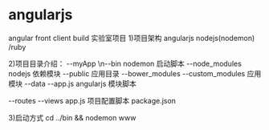angularjs
=========

angular front client build
实验室项目
1)项目架构 angularjs nodejs(nodemon) /ruby

2)项目目录介绍：
--myApp
  \n--bin  nodemon 启动脚本
  --node_modules  nodejs 依赖模块
  --public 应用目录
  	--bower_modules
  	--custom_modules 应用模块
  	--data
  	--app.js angularjs 模块脚本

  --routes
  --views
  app.js 项目配置脚本
  package.json

3)启动方式 cd ../bin && nodemon www  
